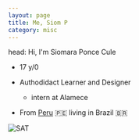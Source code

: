 ```yaml
---
layout: page
title: Me, Siom P
category: misc
---
```

head: Hi, I'm Siomara Ponce Cule

- 17 y/0
  
- Authodidact Learner and Designer
  - intern at Alamece

- From [Peru](https://www.google.com/maps/place/Peru/@-10.232317,-75.0112222,7.31z/data=!4m15!1m8!3m7!1s0x9105c850c05914f5:0xf29e011279210648!2sPeru!3b1!8m2!3d-9.189967!4d-75.015152!16zL20vMDE2d3p3!3m5!1s0x9105c850c05914f5:0xf29e011279210648!8m2!3d-9.189967!4d-75.015152!16zL20vMDE2d3p3?entry=ttu&g_ep=EgoyMDI0MTIxMS4wIKXMDSoASAFQAw%3D%3D) 🇵🇪 living in Brazil 🇧🇷

![SAT ](https://github.com/user-attachments/assets/9cdaf548-33e0-4912-8dab-8dafb6592ed0)
